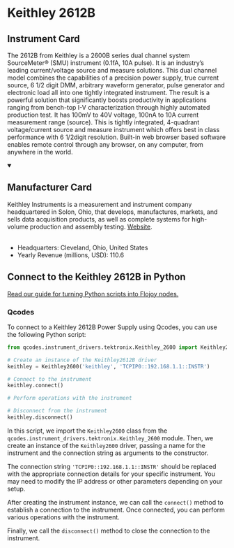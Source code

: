 
# Keithley 2612B

## Instrument Card

The 2612B from Keithley is a 2600B series dual channel system SourceMeter® (SMU) instrument (0.1fA, 10A pulse). It is an industry’s leading current/voltage source and measure solutions. This dual channel model combines the capabilities of a precision power supply, true current source, 6 1/2 digit DMM, arbitrary waveform generator, pulse generator and electronic load all into one tightly integrated instrument. The result is a powerful solution that significantly boosts productivity in applications ranging from bench-top I-V characterization through highly automated production test. It has 100mV to 40V voltage, 100nA to 10A current measurement range (source). This is tightly integrated, 4-quadrant voltage/current source and measure instrument which offers best in class performance with 6 1/2digit resolution. Built-in web browser based software enables remote control through any browser, on any computer, from anywhere in the world.

<details open>
<summary><h2>Manufacturer Card</h2></summary>
Keithley Instruments is a measurement and instrument company headquartered in Solon, Ohio, that develops, manufactures, markets, and sells data acquisition products, as well as complete systems for high-volume production and assembly testing. <a href=https://www.tek.com/en>Website</a>.
<br></br>
<ul>
  <li>Headquarters: Cleveland, Ohio, United States</li>
  <li>Yearly Revenue (millions, USD): 110.6</li>
</ul>
</details>

## Connect to the Keithley 2612B in Python

[Read our guide for turning Python scripts into Flojoy nodes.](https://docs.flojoy.ai/custom-nodes/creating-custom-node/)


### Qcodes

To connect to a Keithley 2612B Power Supply using Qcodes, you can use the following Python script:

```python
from qcodes.instrument_drivers.tektronix.Keithley_2600 import Keithley2600

# Create an instance of the Keithley2612B driver
keithley = Keithley2600('keithley', 'TCPIP0::192.168.1.1::INSTR')

# Connect to the instrument
keithley.connect()

# Perform operations with the instrument

# Disconnect from the instrument
keithley.disconnect()
```

In this script, we import the `Keithley2600` class from the `qcodes.instrument_drivers.tektronix.Keithley_2600` module. Then, we create an instance of the `Keithley2600` driver, passing a name for the instrument and the connection string as arguments to the constructor.

The connection string `'TCPIP0::192.168.1.1::INSTR'` should be replaced with the appropriate connection details for your specific instrument. You may need to modify the IP address or other parameters depending on your setup.

After creating the instrument instance, we can call the `connect()` method to establish a connection to the instrument. Once connected, you can perform various operations with the instrument.

Finally, we call the `disconnect()` method to close the connection to the instrument.

